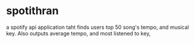 # spotithran
a spotify api application taht finds users top 50 song's tempo, and musical key. Also outputs average tempo, and most listened to key,
